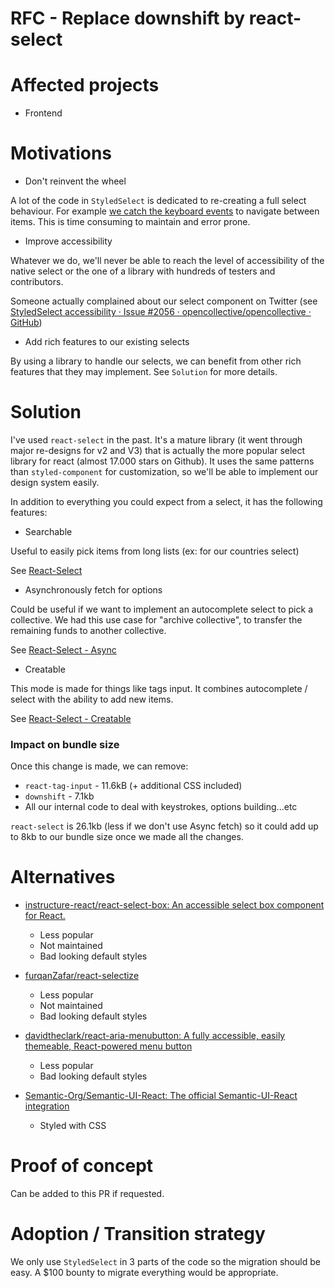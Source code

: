 # RFC - Replace downshift by react-select

# Affected projects

- Frontend

# Motivations

- Don't reinvent the wheel

A lot of the code in `StyledSelect` is dedicated to re-creating a full select behaviour. For example [we catch the keyboard events](https://github.com/opencollective/opencollective-frontend/blob/aacbf4f36efe8d6ff71308252dcdcf8b9565a5a7/src/components/StyledSelect.js#L252) to navigate between items. This is time consuming to maintain and error prone.

- Improve accessibility

Whatever we do, we'll never be able to reach the level of accessibility of the native select or the one of a library with hundreds of testers and contributors.

Someone actually complained about our select component on Twitter (see [StyledSelect accessibility · Issue #2056 · opencollective/opencollective · GitHub](https://github.com/opencollective/opencollective/issues/2056))

- Add rich features to our existing selects

By using a library to handle our selects, we can benefit from other rich features that they may implement. See `Solution` for more details.

# Solution

I've used `react-select` in the past. It's a mature library (it went through major re-designs for v2 and V3) that is actually the more popular select library for react (almost 17.000 stars on Github). It uses the same patterns than `styled-component` for customization, so we'll be able to implement our design system easily.

In addition to everything you could expect from a select, it has the following features:

- Searchable

Useful to easily pick items from long lists (ex: for our countries select)

See [React-Select](https://react-select.com/home#fixed-options)

- Asynchronously fetch for options

Could be useful if we want to implement an autocomplete select to pick a collective. We had this use case for "archive collective", to transfer the remaining funds to another collective.

See [React-Select - Async](https://react-select.com/async)

- Creatable

This mode is made for things like tags input. It combines autocomplete / select with the ability to add new items.

See [React-Select - Creatable](https://react-select.com/creatable)

### Impact on bundle size

Once this change is made, we can remove:

- `react-tag-input` - 11.6kB (+ additional CSS included)
- `downshift` - 7.1kb
- All our internal code to deal with keystrokes, options building...etc

`react-select` is 26.1kb (less if we don't use Async fetch) so it could add up to 8kb to our bundle size once we made all the changes.

# Alternatives

- [instructure-react/react-select-box: An accessible select box component for React.](https://github.com/instructure-react/react-select-box)

  - Less popular
  - Not maintained
  - Bad looking default styles

- [furqanZafar/react-selectize](https://github.com/furqanZafar/react-selectize)

  - Less popular
  - Not maintained
  - Bad looking default styles

- [davidtheclark/react-aria-menubutton: A fully accessible, easily themeable, React-powered menu button](https://github.com/davidtheclark/react-aria-menubutton)

  - Less popular
  - Bad looking default styles

- [Semantic-Org/Semantic-UI-React: The official Semantic-UI-React integration](https://github.com/Semantic-Org/Semantic-UI-React)
  - Styled with CSS

# Proof of concept

Can be added to this PR if requested.

# Adoption / Transition strategy

We only use `StyledSelect` in 3 parts of the code so the migration should be easy.
A \$100 bounty to migrate everything would be appropriate.
